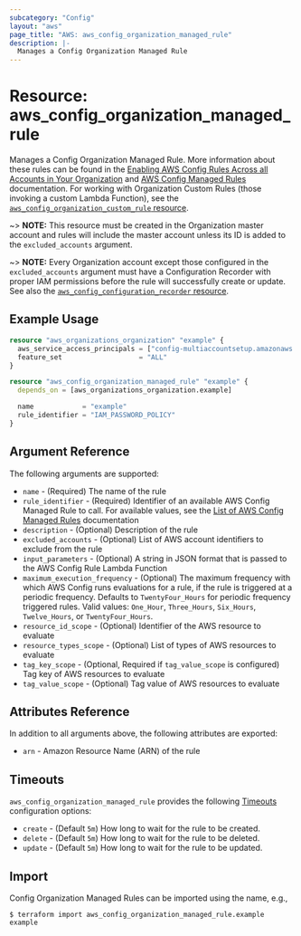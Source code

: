 ```yaml
---
subcategory: "Config"
layout: "aws"
page_title: "AWS: aws_config_organization_managed_rule"
description: |-
  Manages a Config Organization Managed Rule
---
```


# Resource: aws_config_organization_managed_rule

Manages a Config Organization Managed Rule. More information about these rules can be found in the [Enabling AWS Config Rules Across all Accounts in Your Organization](https://docs.aws.amazon.com/config/latest/developerguide/config-rule-multi-account-deployment.html) and [AWS Config Managed Rules](https://docs.aws.amazon.com/config/latest/developerguide/evaluate-config_use-managed-rules.html) documentation. For working with Organization Custom Rules (those invoking a custom Lambda Function), see the [`aws_config_organization_custom_rule` resource](/docs/providers/aws/r/configservice_organization_custom_rule.html).

~> **NOTE:** This resource must be created in the Organization master account and rules will include the master account unless its ID is added to the `excluded_accounts` argument.

~> **NOTE:** Every Organization account except those configured in the `excluded_accounts` argument must have a Configuration Recorder with proper IAM permissions before the rule will successfully create or update. See also the [`aws_config_configuration_recorder` resource](/docs/providers/aws/r/configservice_configuration_recorder.html).

## Example Usage

```terraform
resource "aws_organizations_organization" "example" {
  aws_service_access_principals = ["config-multiaccountsetup.amazonaws.com"]
  feature_set                   = "ALL"
}

resource "aws_config_organization_managed_rule" "example" {
  depends_on = [aws_organizations_organization.example]

  name            = "example"
  rule_identifier = "IAM_PASSWORD_POLICY"
}
```

## Argument Reference

The following arguments are supported:

* `name` - (Required) The name of the rule
* `rule_identifier` - (Required) Identifier of an available AWS Config Managed Rule to call. For available values, see the [List of AWS Config Managed Rules](https://docs.aws.amazon.com/config/latest/developerguide/managed-rules-by-aws-config.html) documentation
* `description` - (Optional) Description of the rule
* `excluded_accounts` - (Optional) List of AWS account identifiers to exclude from the rule
* `input_parameters` - (Optional) A string in JSON format that is passed to the AWS Config Rule Lambda Function
* `maximum_execution_frequency` - (Optional) The maximum frequency with which AWS Config runs evaluations for a rule, if the rule is triggered at a periodic frequency. Defaults to `TwentyFour_Hours` for periodic frequency triggered rules. Valid values: `One_Hour`, `Three_Hours`, `Six_Hours`, `Twelve_Hours`, or `TwentyFour_Hours`.
* `resource_id_scope` - (Optional) Identifier of the AWS resource to evaluate
* `resource_types_scope` - (Optional) List of types of AWS resources to evaluate
* `tag_key_scope` - (Optional, Required if `tag_value_scope` is configured) Tag key of AWS resources to evaluate
* `tag_value_scope` - (Optional) Tag value of AWS resources to evaluate

## Attributes Reference

In addition to all arguments above, the following attributes are exported:

* `arn` - Amazon Resource Name (ARN) of the rule

## Timeouts

`aws_config_organization_managed_rule` provides the following [Timeouts](https://www.terraform.io/docs/configuration/blocks/resources/syntax.html#operation-timeouts)
configuration options:

* `create` - (Default `5m`) How long to wait for the rule to be created.
* `delete` - (Default `5m`) How long to wait for the rule to be deleted.
* `update` - (Default `5m`) How long to wait for the rule to be updated.

## Import

Config Organization Managed Rules can be imported using the name, e.g.,

```
$ terraform import aws_config_organization_managed_rule.example example
```
